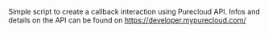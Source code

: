 Simple script to create a callback interaction using Purecloud API. Infos and details on the API can be found on https://developer.mypurecloud.com/
